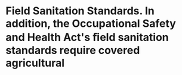 # Field Sanitation Standards. In addition, the Occupational Safety and Health Act's ﬁeld sanitation standards require covered agricultural
